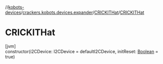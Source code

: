 //[kobots-devices](../../../index.md)/[crackers.kobots.devices.expander](../index.md)/[CRICKITHat](index.md)/[CRICKITHat](-c-r-i-c-k-i-t-hat.md)

# CRICKITHat

[jvm]\
constructor(i2CDevice: I2CDevice = defaultI2CDevice, initReset: [Boolean](https://kotlinlang.org/api/latest/jvm/stdlib/kotlin/-boolean/index.html) = true)
